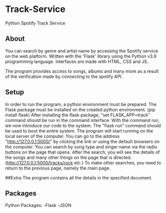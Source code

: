 # Track-Service
 Python Spotify Track Service

## About 
You can search by genre and artist name by accessing the Spotify service on the web platform.
Written with the 'Flask' library using the Python v3.9 programming language.
Interfaces are made with HTML, CSS and JS.

The program provides access to songs, albums and many more as a result of the verification made by connecting to the spotify API.

## Setup
In order to run the program, a python environment must be prepared.
The Flask package must be installed on the created python environment. (pip install flask) After installing the flask package, "set FLASK_APP=track" command should be run in the command interface.
With the command run, we now introduce our code to the system.
The "flask run" command should be used to boot the entire system. The program will start running on the local server of the computer. You can go to the address "http://127.0.0.1:5000/" by clicking the link or using the default browsers on the computer.
You can search by song type and singer name via the radio buttons on the page that opens. After the search, you will see the details of the songs and many other things on the page that is directed. (http://127.0.0.1:5000/tracks/rock etc.) To make other searches, you need to return to the previous page, namely the main page.


##Extra
The program contains all the details in the specified document.

## Packages
Python Packages:
-Flask 
-JSON
